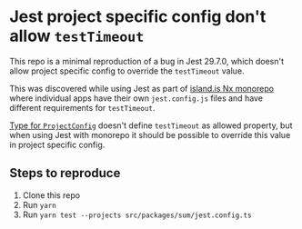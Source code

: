 # Jest project specific config don't allow `testTimeout`

This repo is a minimal reproduction of a bug in Jest 29.7.0, which doesn't allow project specific config to override the `testTimeout` value.

This was discovered while using Jest as part of [island.is Nx monorepo](https://github.com/island-is/island.is) where individual apps have their own `jest.config.js` files and have different requirements for `testTimeout`.

[Type for `ProjectConfig`](https://github.com/jestjs/jest/blob/v29.7.0/packages/jest-types/src/Config.ts#L434) doesn't define `testTimeout` as allowed property, but when using Jest with monorepo it should be possible to override this value in project specific config.

## Steps to reproduce

1. Clone this repo
2. Run `yarn`
3. Run `yarn test --projects src/packages/sum/jest.config.ts`
